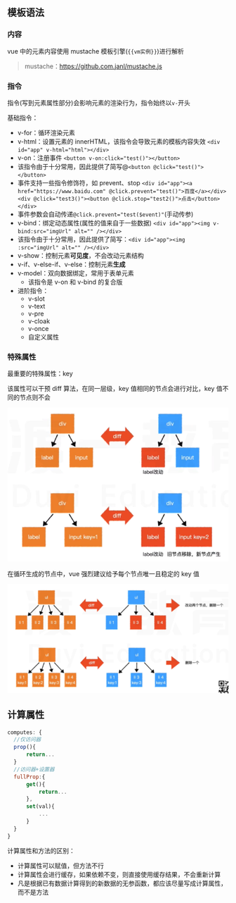 ## 模板语法

### 内容

vue 中的元素内容使用 mustache 模板引擎(`{{vm实例}}`)进行解析

> mustache：https://github.com.janl/mustache.js

### 指令

指令(写到元素属性部分)会影响元素的渲染行为，指令始终以`v-`开头

基础指令：

- v-for：循环渲染元素
- v-html：设置元素的 innerHTML，该指令会导致元素的模板内容失效
  `<div id="app" v-html="html"></div>`
- v-on：注册事件
  `<button v-on:click="test()"></button>`
- 该指令由于十分常用，因此提供了简写@`<button @click="test()"></button>`
- 事件支持一些指令修饰符，如 prevent、stop
  `<div id="app"><a href="https://www.baidu.com" @click.prevent="test()">百度</a></div>`
  `<div @click="test3()"><button @click.stop="test2()">点击</button></div>`
- 事件参数会自动传递`@click.prevent="test($event)"`(手动传参)
- v-bind：绑定动态属性(属性的值来自于一些数据)
  `<div id="app"><img v-bind:src="imgUrl" alt="" /></div>`
- 该指令由于十分常用，因此提供了简写：`<div id="app"><img :src="imgUrl" alt="" /></div>`
- v-show：控制元素**可见度**，不会改动元素结构
- v-if、v-else-if、v-else：控制元素**生成**
- v-model：双向数据绑定，常用于表单元素
  - 该指令是 v-on 和 v-bind 的复合版
- 进阶指令：
  - v-slot
  - v-text
  - v-pre
  - v-cloak
  - v-once
  - 自定义属性

### 特殊属性

最重要的特殊属性：key

该属性可以干预 diff 算法，在同一层级，key 值相同的节点会进行对比，key 值不同的节点则不会

<img src="img/案例1.png" alt="" />

在循环生成的节点中，vue 强烈建议给予每个节点唯一且稳定的 key 值

<img src="img/案例2.png" alt="" />

## 计算属性

```js
computes: {
  //仅访问器
  prop(){
      return...
  }
  //访问器+设置器
  fullProp:{
      get(){
          return...
      },
      set(val){
          ...
      }
  }
}
```

计算属性和方法的区别：

- 计算属性可以赋值，但方法不行
- 计算属性会进行缓存，如果依赖不变，则直接使用缓存结果，不会重新计算
- 凡是根据已有数据计算得到的新数据的无参函数，都应该尽量写成计算属性，而不是方法
